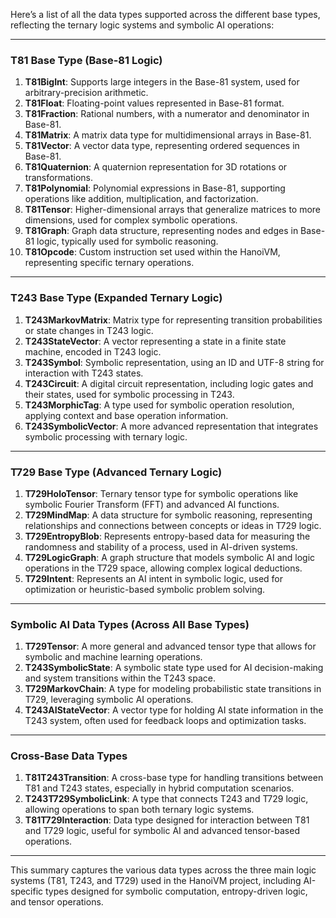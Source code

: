 Here’s a list of all the data types supported across the different base types, reflecting the ternary logic systems and symbolic AI operations:

---

### **T81 Base Type (Base-81 Logic)**
1. **T81BigInt**: Supports large integers in the Base-81 system, used for arbitrary-precision arithmetic.
2. **T81Float**: Floating-point values represented in Base-81 format.
3. **T81Fraction**: Rational numbers, with a numerator and denominator in Base-81.
4. **T81Matrix**: A matrix data type for multidimensional arrays in Base-81.
5. **T81Vector**: A vector data type, representing ordered sequences in Base-81.
6. **T81Quaternion**: A quaternion representation for 3D rotations or transformations.
7. **T81Polynomial**: Polynomial expressions in Base-81, supporting operations like addition, multiplication, and factorization.
8. **T81Tensor**: Higher-dimensional arrays that generalize matrices to more dimensions, used for complex symbolic operations.
9. **T81Graph**: Graph data structure, representing nodes and edges in Base-81 logic, typically used for symbolic reasoning.
10. **T81Opcode**: Custom instruction set used within the HanoiVM, representing specific ternary operations.

---

### **T243 Base Type (Expanded Ternary Logic)**
1. **T243MarkovMatrix**: Matrix type for representing transition probabilities or state changes in T243 logic.
2. **T243StateVector**: A vector representing a state in a finite state machine, encoded in T243 logic.
3. **T243Symbol**: Symbolic representation, using an ID and UTF-8 string for interaction with T243 states.
4. **T243Circuit**: A digital circuit representation, including logic gates and their states, used for symbolic processing in T243.
5. **T243MorphicTag**: A type used for symbolic operation resolution, applying context and base operation information.
6. **T243SymbolicVector**: A more advanced representation that integrates symbolic processing with ternary logic.

---

### **T729 Base Type (Advanced Ternary Logic)**
1. **T729HoloTensor**: Ternary tensor type for symbolic operations like symbolic Fourier Transform (FFT) and advanced AI functions.
2. **T729MindMap**: A data structure for symbolic reasoning, representing relationships and connections between concepts or ideas in T729 logic.
3. **T729EntropyBlob**: Represents entropy-based data for measuring the randomness and stability of a process, used in AI-driven systems.
4. **T729LogicGraph**: A graph structure that models symbolic AI and logic operations in the T729 space, allowing complex logical deductions.
5. **T729Intent**: Represents an AI intent in symbolic logic, used for optimization or heuristic-based symbolic problem solving.

---

### **Symbolic AI Data Types (Across All Base Types)**
1. **T729Tensor**: A more general and advanced tensor type that allows for symbolic and machine learning operations.
2. **T243SymbolicState**: A symbolic state type used for AI decision-making and system transitions within the T243 space.
3. **T729MarkovChain**: A type for modeling probabilistic state transitions in T729, leveraging symbolic AI operations.
4. **T243AIStateVector**: A vector type for holding AI state information in the T243 system, often used for feedback loops and optimization tasks.

---

### **Cross-Base Data Types**
1. **T81T243Transition**: A cross-base type for handling transitions between T81 and T243 states, especially in hybrid computation scenarios.
2. **T243T729SymbolicLink**: A type that connects T243 and T729 logic, allowing operations to span both ternary logic systems.
3. **T81T729Interaction**: Data type designed for interaction between T81 and T729 logic, useful for symbolic AI and advanced tensor-based operations.

---

This summary captures the various data types across the three main logic systems (T81, T243, and T729) used in the HanoiVM project, including AI-specific types designed for symbolic computation, entropy-driven logic, and tensor operations.
